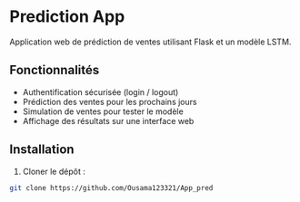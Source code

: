# Prediction App

Application web de prédiction de ventes utilisant Flask et un modèle LSTM.  

## Fonctionnalités
- Authentification sécurisée (login / logout)
- Prédiction des ventes pour les prochains jours
- Simulation de ventes pour tester le modèle
- Affichage des résultats sur une interface web

## Installation
1. Cloner le dépôt :  
```bash
git clone https://github.com/Ousama123321/App_pred

